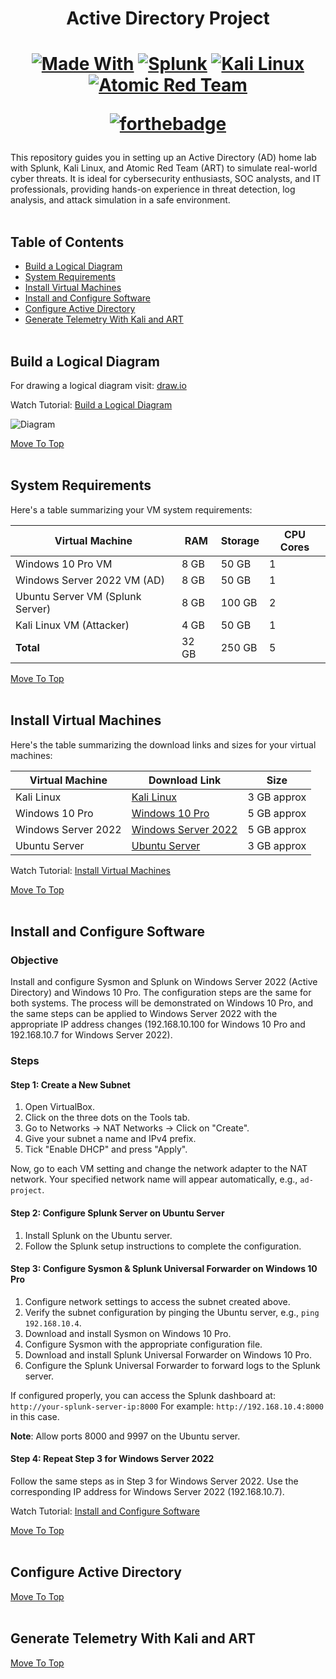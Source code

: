 <h1 align="center">Active Directory Project</h1> 
<h1 align="center">
  
[![Made With](https://img.shields.io/badge/Made%20With-483d4b)](http://www.firsttimersonly.com/)
[![Splunk](https://img.shields.io/badge/Splunk-77a33b)](http://www.firsttimersonly.com/)
[![Kali Linux](https://img.shields.io/badge/Kali%20Linux-2688f0)](http://www.firsttimersonly.com/)
[![Atomic Red Team](https://img.shields.io/badge/Atomic%20Red%20Team-d1212e)](http://www.firsttimersonly.com/)

[![forthebadge](http://forthebadge.com/images/badges/built-with-love.svg)](http://forthebadge.com)

</h1>

This repository guides you in setting up an Active Directory (AD) home lab with Splunk, Kali Linux, and Atomic Red Team (ART) to simulate real-world cyber threats. It is ideal for cybersecurity enthusiasts, SOC analysts, and IT professionals, providing hands-on experience in threat detection, log analysis, and attack simulation in a safe environment.
<br><br>

## Table of Contents
- [Build a Logical Diagram](#build-a-logical-diagram)
- [System Requirements](#system-requirements)
- [Install Virtual Machines](#install-virtual-machines)
- [Install and Configure Software](#install-and-configure-software)
- [Configure Active Directory](#configure-active-directory)
- [Generate Telemetry With Kali and ART](#generate-telemetry-with-kali-and-art)
<br><br>
## Build a Logical Diagram
For drawing a logical diagram visit: [draw.io](https://app.diagrams.net/)

Watch Tutorial: [Build a Logical Diagram](https://youtu.be/mWqYyl89QaY?si=gVTKNjYdiqw51iAU)

![Diagram](https://github.com/user-attachments/assets/6870952a-2def-42b9-a9b5-30ab2bafa719)

[Move To Top](#table-of-contents)
<br><br>
## System Requirements
Here's a table summarizing your VM system requirements:

| **Virtual Machine**              | **RAM** | **Storage** | **CPU Cores** |
|----------------------------------|---------|-------------|---------------|
| Windows 10 Pro VM                | 8 GB    | 50 GB       | 1             |
| Windows Server 2022 VM (AD)      | 8 GB    | 50 GB       | 1             |
| Ubuntu Server VM (Splunk Server) | 8 GB    | 100 GB      | 2             |
| Kali Linux VM (Attacker)         | 4 GB    | 50 GB       | 1             |
| **Total**                        | 32 GB   | 250 GB      | 5             |


[Move To Top](#table-of-contents)
<br><br>
## Install Virtual Machines
Here's the table summarizing the download links and sizes for your virtual machines:

| **Virtual Machine**              | **Download Link**                                                                                               | **Size**          |
|----------------------------------|-----------------------------------------------------------------------------------------------------------------|-------------------|
| Kali Linux                       | [Kali Linux](https://www.kali.org/)                                                                             | 3 GB approx       |
| Windows 10 Pro                   | [Windows 10 Pro](https://www.microsoft.com/en-us/software-download/windows10?msockid=2bd229687f9c6c1e186f3c0d7e2e6d4f) | 5 GB approx       |
| Windows Server 2022              | [Windows Server 2022](https://www.microsoft.com/en-us/evalcenter/download-windows-server-2022?msockid=2bd229687f9c6c1e186f3c0d7e2e6d4f) | 5 GB approx       |
| Ubuntu Server                    | [Ubuntu Server](https://ubuntu.com/download/server)                                                              | 3 GB approx       |

Watch Tutorial: [Install Virtual Machines](https://youtu.be/2cEj3bS5C0Q?si=4NyRVKhv2nOBCIaf)

[Move To Top](#table-of-contents)
<br><br>
## Install and Configure Software

### Objective
Install and configure Sysmon and Splunk on Windows Server 2022 (Active Directory) and Windows 10 Pro. The configuration steps are the same for both systems. The process will be demonstrated on Windows 10 Pro, and the same steps can be applied to Windows Server 2022 with the appropriate IP address changes (192.168.10.100 for Windows 10 Pro and 192.168.10.7 for Windows Server 2022).

### Steps

#### Step 1: Create a New Subnet
1. Open VirtualBox.
2. Click on the three dots on the Tools tab.
3. Go to Networks -> NAT Networks -> Click on "Create".
4. Give your subnet a name and IPv4 prefix.
5. Tick "Enable DHCP" and press "Apply".

Now, go to each VM setting and change the network adapter to the NAT network. Your specified network name will appear automatically, e.g., `ad-project`.

#### Step 2: Configure Splunk Server on Ubuntu Server
1. Install Splunk on the Ubuntu server.
2. Follow the Splunk setup instructions to complete the configuration.

#### Step 3: Configure Sysmon & Splunk Universal Forwarder on Windows 10 Pro
1. Configure network settings to access the subnet created above.
2. Verify the subnet configuration by pinging the Ubuntu server, e.g., `ping 192.168.10.4`.
3. Download and install Sysmon on Windows 10 Pro.
4. Configure Sysmon with the appropriate configuration file.
5. Download and install Splunk Universal Forwarder on Windows 10 Pro.
6. Configure the Splunk Universal Forwarder to forward logs to the Splunk server.

If configured properly, you can access the Splunk dashboard at:
```http://your-splunk-server-ip:8000```
For example: ```http://192.168.10.4:8000``` in this case.

**Note**: Allow ports 8000 and 9997 on the Ubuntu server.

#### Step 4: Repeat Step 3 for Windows Server 2022
Follow the same steps as in Step 3 for Windows Server 2022. Use the corresponding IP address for Windows Server 2022 (192.168.10.7).

Watch Tutorial: [Install and Configure Software](https://youtu.be/uXRxoPKX65Q?si=EPI77sZXcpjyejDN)

[Move To Top](#table-of-contents)
<br><br>
## Configure Active Directory
[Move To Top](#table-of-contents)
<br><br>
## Generate Telemetry With Kali and ART
[Move To Top](#table-of-contents)

